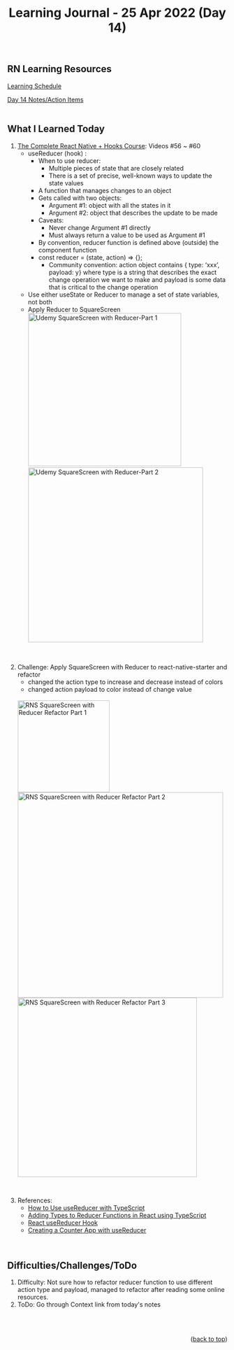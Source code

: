 <div id="top"></div>
<h1 align="center">Learning Journal - 25 Apr 2022 (Day 14)</h1>
<br />

## RN Learning Resources
[Learning Schedule](https://docs.google.com/document/d/1X1WgRPKxWwenKXswD5xHcuEZ4NFRj8EWmkCC8MLsBwg/edit)

[Day 14 Notes/Action Items](https://docs.google.com/document/d/1u2p6RYAXM0bIEpcq3QLcvNYzZqDFWO_BHsbyUvRAuXM/edit#)
<br />
<br />

## What I Learned Today
1. [The Complete React Native + Hooks Course](https://nlbsg.udemy.com/course/the-complete-react-native-and-redux-course/learn/lecture/15706480#overview): Videos #56 ~ #60<br />
    - useReducer (hook) :
      - When to use reducer:
        - Multiple pieces of state that are closely related
        - There is a set of precise, well-known ways to update the state values
      - A function that manages changes to an object
      - Gets called with two objects:
        - Argument #1: object with all the states in it
        - Argument #2: object that describes the update to be made
      - Caveats:
        - Never change Argument #1 directly
        - Must always return a value to be used as Argument #1
      - By convention, reducer function is defined above (outside) the component function
      - const reducer = (state, action) => {};
        - Community convention: action object contains { type: ‘xxx’, payload: y} where type is a string that describes the exact change operation we want to make and payload is some data that is critical to the change operation
    - Use either useState or Reducer to manage a set of state variables, not both
    - Apply Reducer to SquareScreen
      <br />
      <img width="350" alt="Udemy SquareScreen with Reducer-Part 1" src="https://user-images.githubusercontent.com/97433108/165084608-bdbc1e4f-53ee-4eca-a1b2-9292c950a8d8.png">&nbsp;&nbsp;<img width="400" alt="Udemy SquareScreen with Reducer-Part 2" src="https://user-images.githubusercontent.com/97433108/165069303-f3d7d624-af14-4e0d-91d0-3a8fcd9aa44c.png">
<br />

2. Challenge: Apply SquareScreen with Reducer to react-native-starter and refactor
   - changed the action type to increase and decrease instead of colors
   - changed action payload to color instead of change value
   <br />
   <img width="210" alt="RNS SquareScreen with Reducer Refactor Part 1" src="https://user-images.githubusercontent.com/97433108/165100425-21f211bd-d071-41a1-898a-5e5bc35b2790.png">
   <br />
   <img width="470" alt="RNS SquareScreen with Reducer Refactor Part 2" src="https://user-images.githubusercontent.com/97433108/165100488-9f9841ff-5e46-4b7b-ba95-0844b0319064.png">
   <br />
   <img width="410" alt="RNS SquareScreen with Reducer Refactor Part 3" src="https://user-images.githubusercontent.com/97433108/165100568-8a2a5707-3acb-41f6-9f5f-9ade0b4f9a85.png">
<br />

3. References:
   - [How to Use useReducer with TypeScript](https://www.newline.co/@bespoyasov/how-to-use-usereducer-with-typescript--3918a332)
   - [Adding Types to Reducer Functions in React using TypeScript](https://bobbyhadz.com/blog/react-reducer-types)
   - [React useReducer Hook](https://www.w3schools.com/react/react_usereducer.asp)
   - [Creating a Counter App with useReducer](https://www.educative.io/courses/react-tracked-web-apps-global-state/myoDqZ58Y7A)
 <br />

## Difficulties/Challenges/ToDo
1. Difficulty: Not sure how to refactor reducer function to use different action type and payload, managed to refactor after reading some online resources.
2. ToDo: Go through Context link from today's notes
<br />
<br />

<p align="right">(<a href="#top">back to top</a>)</p>
